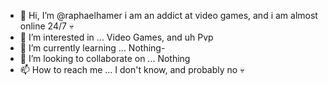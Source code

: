- 👋 Hi, I’m @raphaelhamer i am an addict at video games, and i am almost online 24/7 💀
- 👀 I’m interested in ... Video Games, and uh Pvp
- 🌱 I’m currently learning ... Nothing-
- 💞️ I’m looking to collaborate on ... Nothing
- 📫 How to reach me ... I don't know, and probably no 💀

<!---
raphaelhamer/raphaelhamer is a ✨ special ✨ repository because its `README.md` (this file) appears on your GitHub profile.
You can click the Preview link to take a look at your changes.
--->
